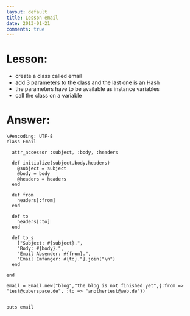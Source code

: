 ```yaml
---
layout: default
title: Lesson email
date: 2013-01-21
comments: true
---
```




Lesson:
=======

* create a class called email
* add 3 parameters to the class and the last one is an Hash
* the parameters have to be available as instance variables
* call the class on a variable 

Answer:
=======

    \#encoding: UTF-8 
    class Email

      attr_accessor :subject, :body, :headers

      def initialize(subject,body,headers)
        @subject = subject
        @body = body
        @headers = headers
      end

      def from
        headers[:from]
      end

      def to
        headers[:to]
      end

      def to_s
        ["Subject: #{subject}.",
        "Body: #{body}.",
        "Email Absender: #{from}.", 
        "Email Emfänger: #{to}."].join("\n")
      end

    end

    email = Email.new("blog","the blog is not finished yet",{:from => "test@cuberspace.de", :to => "anothertest@web.de"})


    puts email 
